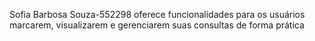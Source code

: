 Sofia Barbosa Souza-552298
oferece funcionalidades para os usuários marcarem, visualizarem e gerenciarem suas consultas de forma prática
